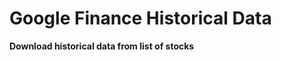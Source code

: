 Google Finance Historical Data
============================

**Download historical data from list of stocks**

